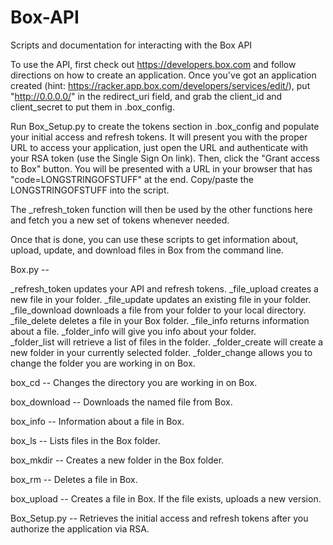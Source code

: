 Box-API
=======

Scripts and documentation for interacting with the Box API

To use the API, first check out https://developers.box.com and follow directions on how to create an application.  Once you've got an application created (hint: https://racker.app.box.com/developers/services/edit/), put "http://0.0.0.0/" in the redirect_uri field, and grab the client_id and client_secret to put them in .box_config.

Run Box_Setup.py to create the tokens section in .box_config and populate your initial access and refresh tokens.  It will present you with the proper URL to access your application, just open the URL and authenticate with your RSA token (use the Single Sign On link).  Then, click the "Grant access to Box" button. You will be presented with a URL in your browser that has "code=LONGSTRINGOFSTUFF" at the end.  Copy/paste the LONGSTRINGOFSTUFF into the script.  
 
The _refresh_token function will then be used by the other functions here and fetch you a new set of tokens whenever needed.  

Once that is done, you can use these scripts to get information about, upload, update, and download files in Box from the command line.

Box.py --

_refresh_token updates your API and refresh tokens.
_file_upload creates a new file in your folder.
_file_update updates an existing file in your folder.
_file_download downloads a file from your folder to your local directory.
_file_delete deletes a file in your Box folder.
_file_info returns information about a file.
_folder_info will give you info about your folder.  
_folder_list will retrieve a list of files in the folder.
_folder_create will create a new folder in your currently selected folder.
_folder_change allows you to change the folder you are working in on Box.

box_cd --
	Changes the directory you are working in on Box.

box_download --
	Downloads the named file from Box.

box_info --
	Information about a file in Box.

box_ls --
	Lists files in the Box folder.

box_mkdir --
	Creates a new folder in the Box folder.

box_rm --
	Deletes a file in Box.

box_upload --
	Creates a file in Box.  If the file exists, uploads a new version.

Box_Setup.py --
	Retrieves the initial access and refresh tokens after you authorize the application via RSA.
